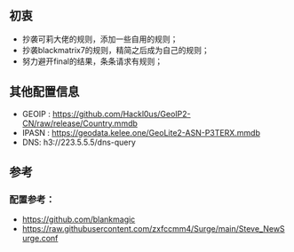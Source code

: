 ## 初衷
* 抄袭可莉大佬的规则，添加一些自用的规则；
* 抄袭blackmatrix7的规则，精简之后成为自己的规则；
* 努力避开final的结果，条条请求有规则；
  


## 其他配置信息
* GEOIP : https://github.com/Hackl0us/GeoIP2-CN/raw/release/Country.mmdb
* IPASN : https://geodata.kelee.one/GeoLite2-ASN-P3TERX.mmdb
* DNS: h3://223.5.5.5/dns-query

## 参考
### 配置参考：
* https://github.com/blankmagic
* https://raw.githubusercontent.com/zxfccmm4/Surge/main/Steve_NewSurge.conf
